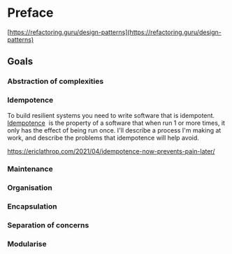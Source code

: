 # Preface

[https://refactoring.guru/design-patterns](https://refactoring.guru/design-patterns)

## Goals 

### Abstraction of complexities

### Idempotence

To build resilient systems you need to write software that is idempotent. [Idempotence](https://en.wikipedia.org/wiki/Idempotence)
 is the property of a software that when run 1 or more times, it only has the effect of being run once. I'll describe a process I'm making at work, and describe the problems that idempotence will help avoid. 

https://ericlathrop.com/2021/04/idempotence-now-prevents-pain-later/

### Maintenance

### Organisation

### Encapsulation

### Separation of concerns

### Modularise
